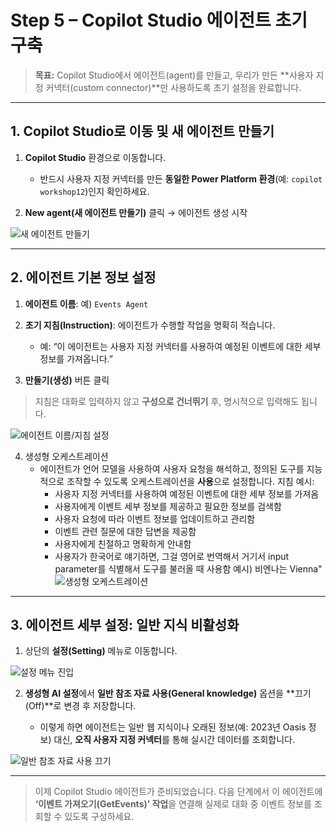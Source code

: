 

# Step 5 – Copilot Studio 에이전트 초기 구축

> **목표:** Copilot Studio에서 에이전트(agent)를 만들고, 우리가 만든 \*\*사용자 지정 커넥터(custom connector)\*\*만 사용하도록 초기 설정을 완료합니다. 

---

## 1. Copilot Studio로 이동 및 새 에이전트 만들기

1. **Copilot Studio** 환경으로 이동합니다.

   * 반드시 사용자 지정 커넥터를 만든 **동일한 Power Platform 환경**(예: `copilot workshop12`)인지 확인하세요.
2. **New agent(새 에이전트 만들기)** 클릭 → 에이전트 생성 시작

![새 에이전트 만들기](https://github.com/user-attachments/assets/505e0623-95f4-489b-9f8e-bbd0fbd0bd20)

---

## 2. 에이전트 기본 정보 설정

1. **에이전트 이름**: 예) `Events Agent`
2. **초기 지침(Instruction)**: 에이전트가 수행할 작업을 명확히 적습니다.

   * 예: “이 에이전트는 사용자 지정 커넥터를 사용하여 예정된 이벤트에 대한 세부 정보를 가져옵니다.”
3. **만들기(생성)** 버튼 클릭

> 지침은 대화로 입력하지 않고 **구성으로 건너뛰기** 후, 명시적으로 입력해도 됩니다.

![에이전트 이름/지침 설정](https://github.com/user-attachments/assets/c1e67486-ff35-4578-98c2-0ccc7a445353)

4. 생성형 오케스트레이션
   * 에이전트가 언어 모델을 사용하여 사용자 요청을 해석하고, 정의된 도구를 지능적으로 조작할 수 있도록 오케스트레이션을 **사용**으로 설정합니다.
      지침 예시:
      - 사용자 지정 커넥터를 사용하여 예정된 이벤트에 대한 세부 정보를 가져옴
      - 사용자에게 이벤트 세부 정보를 제공하고 필요한 정보를 검색함
      - 사용자 요청에 따라 이벤트 정보를 업데이트하고 관리함
      - 이벤트 관련 질문에 대한 답변을 제공함
      - 사용자에게 친절하고 명확하게 안내함
      - 사용자가 한국어로 얘기하면, 그걸 영어로 번역해서 거기서 input parameter를 식별해서 도구를 불러올 때 사용함
      예시) 비엔나는 Vienna"
![생성형 오케스트레이션](https://github.com/user-attachments/assets/3ac8edf8-0d6e-48d6-bd8e-a0410f00a611)




---

## 3. 에이전트 세부 설정: 일반 지식 비활성화

1. 상단의 **설정(Setting)** 메뉴로 이동합니다.

![설정 메뉴 진입](https://github.com/user-attachments/assets/43f74733-73b0-4b00-b637-b0358966fd87)

2. **생성형 AI 설정**에서 **일반 참조 자료 사용(General knowledge)** 옵션을 \*\*끄기(Off)\*\*로 변경 후 저장합니다.

   * 이렇게 하면 에이전트는 일반 웹 지식이나 오래된 정보(예: 2023년 Oasis 정보) 대신, **오직 사용자 지정 커넥터**를 통해 실시간 데이터를 조회합니다.

![일반 참조 자료 사용 끄기](https://github.com/user-attachments/assets/5d89be62-fa61-42f8-a230-e35e7a641f5e)

---

> 이제 Copilot Studio 에이전트가 준비되었습니다. 다음 단계에서 이 에이전트에 **‘이벤트 가져오기(GetEvents)’ 작업**을 연결해 실제로 대화 중 이벤트 정보를 조회할 수 있도록 구성하세요.
